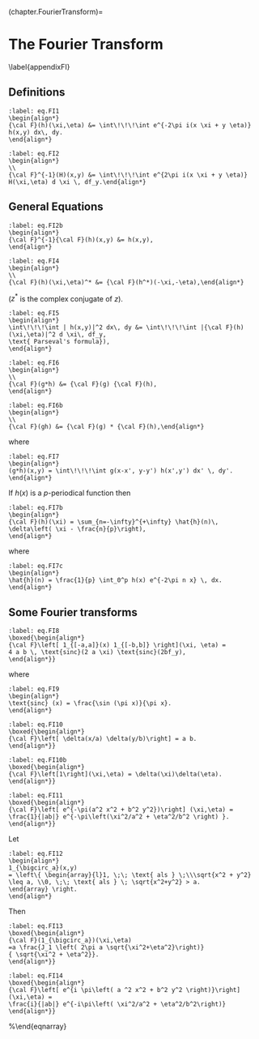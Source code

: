 (chapter.FourierTransform)=
# The Fourier Transform

\label{appendixFI}
## Definitions

```{math}
:label: eq.FI1
\begin{align*}
{\cal F}(h)(\xi,\eta) &= \int\!\!\!\int e^{-2\pi i(x \xi + y \eta)} h(x,y) dx\, dy.
\end{align*}
```
```{math}
:label: eq.FI2
\begin{align*}
\\
{\cal F}^{-1}(H)(x,y) &= \int\!\!\!\int e^{2\pi i(x \xi + y \eta)} H(\xi,\eta) d \xi \, df_y.\end{align*}
```
## General Equations

```{math}
:label: eq.FI2b
\begin{align*}
{\cal F}^{-1}{\cal F}(h)(x,y) &= h(x,y),
\end{align*}
```
```{math}
:label: eq.FI4
\begin{align*}
\\
{\cal F}(h)(\xi,\eta)^* &= {\cal F}(h^*)(-\xi,-\eta),\end{align*}
```
($z^*$ is the complex conjugate of $z$).

```{math}
:label: eq.FI5
\begin{align*}
\int\!\!\!\int | h(x,y)|^2 dx\, dy &= \int\!\!\!\int |{\cal F}(h)(\xi,\eta)|^2 d \xi\, df_y,
\text{ Parseval's formula}),
\end{align*}
```
```{math}
:label: eq.FI6
\begin{align*}
\\
{\cal F}(g*h) &= {\cal F}(g) {\cal F}(h),
\end{align*}
```
```{math}
:label: eq.FI6b
\begin{align*}
\\
{\cal F}(gh) &= {\cal F}(g) * {\cal F}(h),\end{align*}
```
where

```{math}
:label: eq.FI7
\begin{align*}
(g*h)(x,y) = \int\!\!\!\int g(x-x', y-y') h(x',y') dx' \, dy'.
\end{align*}
```
If $h(x)$ is a $p$-periodical function then

```{math}
:label: eq.FI7b
\begin{align*}
{\cal F}(h)(\xi) = \sum_{n=-\infty}^{+\infty} \hat{h}(n)\, \delta\left( \xi - \frac{n}{p}\right),
\end{align*}
```
where

```{math}
:label: eq.FI7c
\begin{align*}
\hat{h}(n) = \frac{1}{p} \int_0^p h(x) e^{-2\pi n x} \, dx.
\end{align*}
```
## Some Fourier transforms


```{math}
:label: eq.FI8
\boxed{\begin{align*}
{\cal F}\left[ 1_{[-a,a]}(x) 1_{[-b,b]} \right](\xi, \eta) =
4 a b \, \text{sinc}(2 a \xi) \text{sinc}(2bf_y),
\end{align*}}
```

where

```{math}
:label: eq.FI9
\begin{align*}
\text{sinc} (x) = \frac{\sin (\pi x)}{\pi x}.
\end{align*}
```


```{math}
:label: eq.FI10
\boxed{\begin{align*}
{\cal F}\left[ \delta(x/a) \delta(y/b)\right] = a b.
\end{align*}}
```


```{math}
:label: eq.FI10b
\boxed{\begin{align*}
{\cal F}\left[1\right](\xi,\eta) = \delta(\xi)\delta(\eta).
\end{align*}}
```


```{math}
:label: eq.FI11
\boxed{\begin{align*}
{\cal F}\left[ e^{-\pi(a^2 x^2 + b^2 y^2})\right] (\xi,\eta) =
\frac{1}{|ab|} e^{-\pi\left(\xi^2/a^2 + \eta^2/b^2 \right) }.
\end{align*}}
```

Let

```{math}
:label: eq.FI12
\begin{align*}
1_{\bigcirc_a}(x,y)
= \left\{ \begin{array}{l}1, \;\; \text{ als } \;\\\sqrt{x^2 + y^2} \leq a, \\0, \;\; \text{ als } \; \sqrt{x^2+y^2} > a.
\end{array} \right.
\end{align*}
```
Then


```{math}
:label: eq.FI13
\boxed{\begin{align*}
{\cal F}(1_{\bigcirc_a})(\xi,\eta)
=a \frac{J_1 \left( 2\pi a \sqrt{\xi^2+\eta^2}\right)}
{ \sqrt{\xi^2 + \eta^2}}.
\end{align*}}
```


```{math}
:label: eq.FI14
\boxed{\begin{align*}
{\cal F}\left[ e^{i \pi\left( a ^2 x^2 + b^2 y^2 \right)}\right](\xi,\eta) =
\frac{i}{|ab|} e^{-i\pi\left( \xi^2/a^2 + \eta^2/b^2\right)}
\end{align*}}
```
%\end{eqnarray}